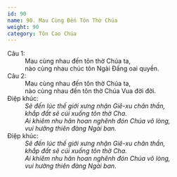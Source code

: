 ```yaml
---
id: 90
name: 90. Mau Cùng Đến Tôn Thờ Chúa
weight: 90
category: Tôn Cao Chúa
---
```

<dl><dt>Câu 1:</dt><dd data-verse="1">Mau cùng nhau đến tôn thờ Chúa ta, <br/>nào cùng nhau chúc tôn Ngài Đấng oai quyền. </dd><dt>Câu 2:</dt><dd data-verse="2">Mau cùng nhau đến tôn thờ Chúa ta, <br/>nào cùng nhau đến tôn thờ Chúa Vua đời đời. </dd><dt>Điệp khúc:</dt><dd data-chorus="1"><em>Sẽ đến lúc thế giới xưng nhận Giê-xu chân thần, <br/>khắp đất sẽ cúi xuống tôn thờ Cha. <br/>Ai khiêm nhu hân hoan nghênh đón Chúa vô lòng, <br/>vui hưởng thiên đàng Ngài ban. </em></dd><dt>Điệp khúc:</dt><dd data-chorus="2"><em>Sẽ đến lúc thế giới xưng nhận Giê-xu chân thần, <br/>khắp đất sẽ cúi xuống tôn thờ Cha. <br/>Ai khiêm nhu hân hoan nghênh đón Chúa vô lòng, <br/>vui hưởng thiên đàng Ngài ban. </em></dd></dl>
